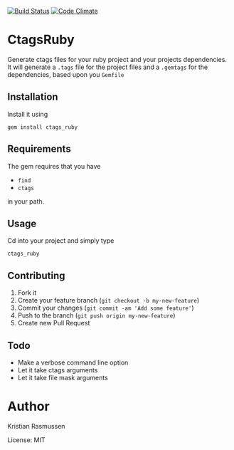 [![Build Status](https://travis-ci.org/iamkristian/ctags_ruby.png?branch=master)](https://travis-ci.org/iamkristian/ctags_ruby) [![Code Climate](https://codeclimate.com/github/iamkristian/ctags_ruby.png)](https://codeclimate.com/github/iamkristian/ctags_ruby)
# CtagsRuby

Generate ctags files for your ruby project and your projects dependencies.
It will generate a ```.tags``` file for the project files and a ```.gemtags```
for the dependencies, based upon you ```Gemfile```

## Installation

Install it using
~~~shell
gem install ctags_ruby
~~~

## Requirements

The gem requires that you have

* ```find```
* ```ctags```

in your path.

## Usage

Cd into your project and simply type

```shell
ctags_ruby
```

## Contributing

1. Fork it
2. Create your feature branch (`git checkout -b my-new-feature`)
3. Commit your changes (`git commit -am 'Add some feature'`)
4. Push to the branch (`git push origin my-new-feature`)
5. Create new Pull Request

## Todo

* Make a verbose command line option
* Let it take ctags arguments
* Let it take file mask arguments

# Author

Kristian Rasmussen

License: MIT
